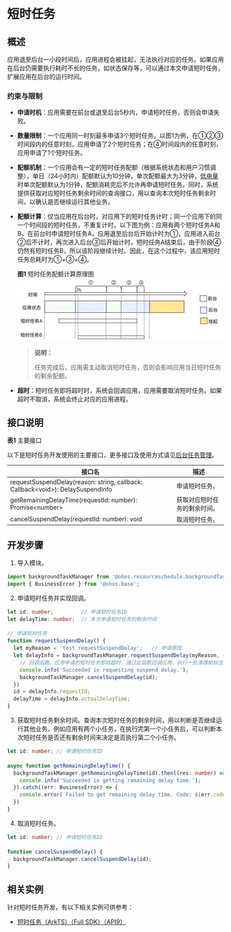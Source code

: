 # 短时任务


## 概述

应用退至后台一小段时间后，应用进程会被挂起，无法执行对应的任务。如果应用在后台仍需要执行耗时不长的任务，如状态保存等，可以通过本文申请短时任务，扩展应用在后台的运行时间。


### 约束与限制

- **申请时机**：应用需要在前台或退至后台5秒内，申请短时任务，否则会申请失败。

- **数量限制**：一个应用同一时刻最多申请3个短时任务。以图1为例，在①②③时间段内的任意时刻，应用申请了2个短时任务；在④时间段内的任意时刻，应用申请了1个短时任务。

- **配额机制**：一个应用会有一定的短时任务配额（根据系统状态和用户习惯调整），单日（24小时内）配额默认为10分钟，单次配额最大为3分钟，[低电量](../reference/apis/js-apis-battery-info.md)时单次配额默认为1分钟，配额消耗完后不允许再申请短时任务。同时，系统提供获取对应短时任务剩余时间的查询接口，用以查询本次短时任务剩余时间，以确认是否继续运行其他业务。

- **配额计算**：仅当应用在后台时，对应用下的短时任务计时；同一个应用下的同一个时间段的短时任务，不重复计时。以下图为例：应用有两个短时任务A和B，在前台时申请短时任务A，应用退至后台后开始计时为①，应用进入前台②后不计时，再次进入后台③后开始计时，短时任务A结束后，由于阶段④仍然有短时任务B，所以该阶段继续计时。因此，在这个过程中，该应用短时任务总耗时为①+③+④。  
  
  **图1** 短时任务配额计算原理图      
  ![transient-task](figures/transient-task.png)
    
  > **说明：**
  >
  > 任务完成后，应用需主动取消短时任务，否则会影响应用当日短时任务的剩余配额。

- **超时**：短时任务即将超时时，系统会回调应用，应用需要取消短时任务。如果超时不取消，系统会终止对应的应用进程。

## 接口说明

**表1** 主要接口

以下是短时任务开发使用的主要接口，更多接口及使用方式请见[后台任务管理](../reference/apis/js-apis-resourceschedule-backgroundTaskManager.md)。

| 接口名 | 描述 |
| -------- | -------- |
| requestSuspendDelay(reason: string, callback: Callback&lt;void&gt;): DelaySuspendInfo | 申请短时任务。 |
| getRemainingDelayTime(requestId: number): Promise&lt;number&gt; | 获取对应短时任务的剩余时间。 |
| cancelSuspendDelay(requestId: number): void | 取消短时任务。 |


## 开发步骤

1. 导入模块。
   
  ```ts
  import backgroundTaskManager from '@ohos.resourceschedule.backgroundTaskManager';
  import { BusinessError } from '@ohos.base';
  ```

2. 申请短时任务并实现回调。
   
  ```ts
  let id: number;         // 申请短时任务ID
  let delayTime: number;  // 本次申请短时任务的剩余时间

  // 申请短时任务
  function requestSuspendDelay() {
    let myReason = 'test requestSuspendDelay';   // 申请原因
    let delayInfo = backgroundTaskManager.requestSuspendDelay(myReason, () => {
      // 回调函数。应用申请的短时任务即将超时，通过此函数回调应用，执行一些清理和标注工作，并取消短时任务
      console.info('Succeeded in requesting suspend delay.');
      backgroundTaskManager.cancelSuspendDelay(id);
    })
    id = delayInfo.requestId;
    delayTime = delayInfo.actualDelayTime;
  }
  ```

3. 获取短时任务剩余时间。查询本次短时任务的剩余时间，用以判断是否继续运行其他业务，例如应用有两个小任务，在执行完第一个小任务后，可以判断本次短时任务是否还有剩余时间来决定是否执行第二个小任务。
   
  ```ts
  let id: number; // 申请短时任务ID

  async function getRemainingDelayTime() {
    backgroundTaskManager.getRemainingDelayTime(id).then((res: number) => {
      console.info('Succeeded in getting remaining delay time.');
    }).catch((err: BusinessError) => {
      console.error(`Failed to get remaining delay time. Code: ${err.code}, message: ${err.message}`);
    })
  }
  ```

4. 取消短时任务。
   
  ```ts
  let id: number; // 申请短时任务ID
  
  function cancelSuspendDelay() {
    backgroundTaskManager.cancelSuspendDelay(id);
  }
  ```

## 相关实例

针对短时任务开发，有以下相关实例可供参考：

- [短时任务（ArkTS）（Full SDK）（API9）](https://gitee.com/openharmony/applications_app_samples/tree/master/code/BasicFeature/TaskManagement/TransientTask)